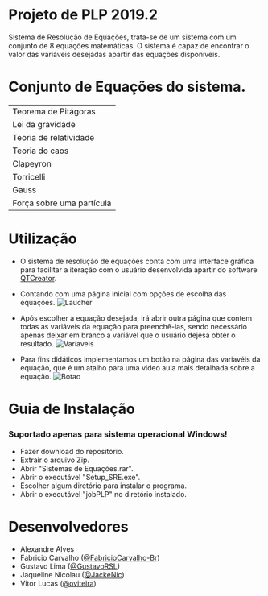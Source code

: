 # Projeto de PLP 2019.2
Sistema de Resolução de Equações, trata-se de um sistema com um conjunto de 8 equações matemáticas. O sistema é capaz de encontrar o valor das variáveis desejadas apartir das equações disponiveis.
# Conjunto de Equações do sistema.
<table>
  <tbody>
    <tr>
      <td> Teorema de Pitágoras </td>
    </tr>
    <tr>
      <td> Lei da gravidade </td>
    </tr>
     <tr>
      <td> Teoria de relatividade </td>
    </tr>
     <tr>
      <td> Teoria do caos </td>
    </tr>
     <tr>
      <td> Clapeyron </td>
    </tr>
     <tr>
      <td> Torricelli </td>
    </tr>
     <tr>
      <td> Gauss </td>
    </tr>
     <tr>
      <td> Força sobre uma partícula </td>
    </tr>
</table>

# Utilização
- O sistema de resolução de equações conta com uma interface gráfica para facilitar a iteração com o usuário desenvolvida apartir do software <a href="https://www.qt.io/download">QTCreator</a>. 

- Contando com uma página inicial com opções de escolha das equações. 
![Laucher](https://user-images.githubusercontent.com/57684538/70069472-95461380-15d0-11ea-9fa3-ea09354d717b.png)

- Após escolher a equação desejada, irá abrir outra página que contem todas as variáveis da equação para preenchê-las, sendo necessário apenas deixar em branco a variável que o usuário dejesa obter o resultado. 
![Variaveis](https://user-images.githubusercontent.com/57684538/70069138-0cc77300-15d0-11ea-8a7b-a304fc0c0c4f.png)

- Para fins didáticos implementamos um botão na página das variavéis da equação, que é um atalho para uma video aula mais detalhada sobre a equação.
![Botao](https://user-images.githubusercontent.com/57684538/70069513-a727b680-15d0-11ea-8f16-b5e1edaf48ae.png)

# Guia de Instalação

### Suportado apenas para sistema operacional Windows!
- Fazer download do repositório.
- Extrair o arquivo Zip.
- Abrir "Sistemas de Equações.rar".
- Abrir o executável "Setup_SRE.exe". 
- Escolher algum diretório para instalar o programa.
- Abrir o executável "jobPLP" no diretório instalado.

# Desenvolvedores

- Alexandre Alves
- Fabricio Carvalho (<a href="https://github.com/FabricioCarvalho-Br">@FabricioCarvalho-Br</a>)
- Gustavo Lima (<a href="https://github.com/GustavoRSL">@GustavoRSL</a>)
- Jaqueline Nicolau (<a href="https://github.com/JackeNic">@JackeNic</a>)
- Vitor Lucas (<a href="https://www.github.com/oviteira/">@oviteira</a>)
